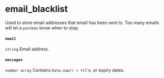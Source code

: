 # email_blacklist
Used to store email addresses that email has been sent to. Too many emails will let a `postman` know when to stop.

#### `email`
`string` Email address.

#### `messages`
`number array` Contains `Date.now() + ttl`'s, or expiry dates. 

